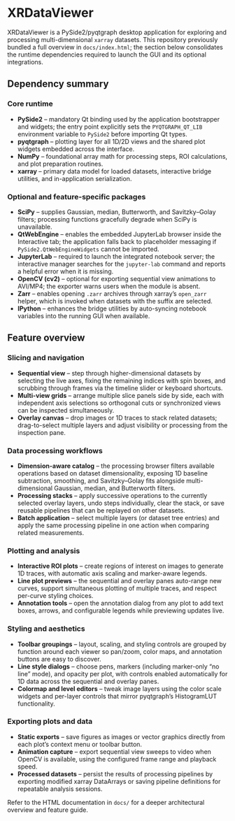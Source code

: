 # XRDataViewer

XRDataViewer is a PySide2/pyqtgraph desktop application for exploring and processing multi-dimensional `xarray` datasets. This repository previously bundled a full overview in `docs/index.html`; the section below consolidates the runtime dependencies required to launch the GUI and its optional integrations.

## Dependency summary

### Core runtime
- **PySide2** – mandatory Qt binding used by the application bootstrapper and widgets; the entry point explicitly sets the `PYQTGRAPH_QT_LIB` environment variable to `PySide2` before importing Qt types.
- **pyqtgraph** – plotting layer for all 1D/2D views and the shared plot widgets embedded across the interface.
- **NumPy** – foundational array math for processing steps, ROI calculations, and plot preparation routines.
- **xarray** – primary data model for loaded datasets, interactive bridge utilities, and in-application serialization.

### Optional and feature-specific packages
- **SciPy** – supplies Gaussian, median, Butterworth, and Savitzky–Golay filters; processing functions gracefully degrade when SciPy is unavailable.
- **QtWebEngine** – enables the embedded JupyterLab browser inside the Interactive tab; the application falls back to placeholder messaging if `PySide2.QtWebEngineWidgets` cannot be imported.
- **JupyterLab** – required to launch the integrated notebook server; the interactive manager searches for the `jupyter-lab` command and reports a helpful error when it is missing.
- **OpenCV (cv2)** – optional for exporting sequential view animations to AVI/MP4; the exporter warns users when the module is absent.
- **Zarr** – enables opening `.zarr` archives through xarray’s `open_zarr` helper, which is invoked when datasets with the suffix are selected.
- **IPython** – enhances the bridge utilities by auto-syncing notebook variables into the running GUI when available.

## Feature overview

### Slicing and navigation
- **Sequential view** – step through higher-dimensional datasets by selecting the live axes, fixing the remaining indices with spin boxes, and scrubbing through frames via the timeline slider or keyboard shortcuts.
- **Multi-view grids** – arrange multiple slice panels side by side, each with independent axis selections so orthogonal cuts or synchronized views can be inspected simultaneously.
- **Overlay canvas** – drop images or 1D traces to stack related datasets; drag-to-select multiple layers and adjust visibility or processing from the inspection pane.

### Data processing workflows
- **Dimension-aware catalog** – the processing browser filters available operations based on dataset dimensionality, exposing 1D baseline subtraction, smoothing, and Savitzky–Golay fits alongside multi-dimensional Gaussian, median, and Butterworth filters.
- **Processing stacks** – apply successive operations to the currently selected overlay layers, undo steps individually, clear the stack, or save reusable pipelines that can be replayed on other datasets.
- **Batch application** – select multiple layers (or dataset tree entries) and apply the same processing pipeline in one action when comparing related measurements.

### Plotting and analysis
- **Interactive ROI plots** – create regions of interest on images to generate 1D traces, with automatic axis scaling and marker-aware legends.
- **Line plot previews** – the sequential and overlay panes auto-range new curves, support simultaneous plotting of multiple traces, and respect per-curve styling choices.
- **Annotation tools** – open the annotation dialog from any plot to add text boxes, arrows, and configurable legends while previewing updates live.

### Styling and aesthetics
- **Toolbar groupings** – layout, scaling, and styling controls are grouped by function around each viewer so pan/zoom, color maps, and annotation buttons are easy to discover.
- **Line style dialogs** – choose pens, markers (including marker-only “no line” mode), and opacity per plot, with controls enabled automatically for 1D data across the sequential and overlay panes.
- **Colormap and level editors** – tweak image layers using the color scale widgets and per-layer controls that mirror pyqtgraph’s HistogramLUT functionality.

### Exporting plots and data
- **Static exports** – save figures as images or vector graphics directly from each plot’s context menu or toolbar button.
- **Animation capture** – export sequential view sweeps to video when OpenCV is available, using the configured frame range and playback speed.
- **Processed datasets** – persist the results of processing pipelines by exporting modified xarray DataArrays or saving pipeline definitions for repeatable analysis sessions.

Refer to the HTML documentation in `docs/` for a deeper architectural overview and feature guide.
